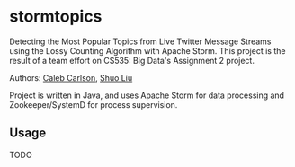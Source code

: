 # stormtopics

Detecting the Most Popular Topics from Live Twitter Message
Streams using the Lossy Counting Algorithm with Apache Storm. 
This project is the result of a team effort on CS535: Big Data's Assignment 2 project.

Authors: [Caleb Carlson](https://github.com/inf0rmatiker), [Shuo Liu](https://github.com/ShuoLiuSS)

Project is written in Java, and uses Apache Storm for data processing and Zookeeper/SystemD for process supervision.

## Usage

TODO
